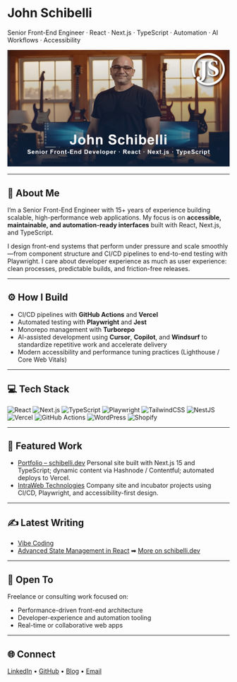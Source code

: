 # John Schibelli

Senior Front-End Engineer · React · Next.js · TypeScript · Automation · AI Workflows · Accessibility

![John Schibelli](https://raw.githubusercontent.com/jschibelli/portfolio-os/main/apps/site/public/assets/og.png)

---

## 💫 About Me

I’m a Senior Front-End Engineer with 15+ years of experience building scalable, high-performance web applications.
My focus is on **accessible, maintainable, and automation-ready interfaces** built with React, Next.js, and TypeScript.

I design front-end systems that perform under pressure and scale smoothly—from component structure and CI/CD pipelines to end-to-end testing with Playwright.
I care about developer experience as much as user experience: clean processes, predictable builds, and friction-free releases.

---

## ⚙️ How I Build

* CI/CD pipelines with **GitHub Actions** and **Vercel**
* Automated testing with **Playwright** and **Jest**
* Monorepo management with **Turborepo**
* AI-assisted development using **Cursor**, **Copilot**, and **Windsurf** to standardize repetitive work and accelerate delivery
* Modern accessibility and performance tuning practices (Lighthouse / Core Web Vitals)

---

## 💻 Tech Stack

![React](https://img.shields.io/badge/react-%2320232a.svg?style=for-the-badge\&logo=react\&logoColor=%2361DAFB)
![Next.js](https://img.shields.io/badge/next.js-000000?style=for-the-badge\&logo=nextdotjs\&logoColor=white)
![TypeScript](https://img.shields.io/badge/typescript-%23007ACC.svg?style=for-the-badge\&logo=typescript\&logoColor=white)
![Playwright](https://img.shields.io/badge/playwright-2E2E2E?style=for-the-badge\&logo=playwright\&logoColor=white)
![TailwindCSS](https://img.shields.io/badge/tailwindcss-%2338B2AC.svg?style=for-the-badge\&logo=tailwind-css\&logoColor=white)
![NestJS](https://img.shields.io/badge/nestjs-%23E0234E.svg?style=for-the-badge\&logo=nestjs\&logoColor=white)
![Vercel](https://img.shields.io/badge/vercel-%23000000.svg?style=for-the-badge\&logo=vercel\&logoColor=white)
![GitHub Actions](https://img.shields.io/badge/githubactions-2088FF?style=for-the-badge\&logo=github-actions\&logoColor=white)
![WordPress](https://img.shields.io/badge/WordPress-21759B?style=for-the-badge\&logo=wordpress\&logoColor=white)
![Shopify](https://img.shields.io/badge/shopify-96BF48?style=for-the-badge\&logo=shopify\&logoColor=white)

---

## 🧭 Featured Work

* [Portfolio – schibelli.dev](https://johnschibelli.dev)
  Personal site built with Next.js 15 and TypeScript; dynamic content via Hashnode / Contentful; automated deploys to Vercel.
* [IntraWeb Technologies](https://intrawebtech.com)
  Company site and incubator projects using CI/CD, Playwright, and accessibility-first design.

---

## ✍️ Latest Writing

* [Vibe Coding](https://schibelli.dev/vibe-coding)
* [Advanced State Management in React](https://schibelli.dev/advanced-state-management-in-react-when-to-use-context-redux-or-zustand)
  ➡ [More on schibelli.dev](https://schibelli.dev)

---

## 💼 Open To

Freelance or consulting work focused on:

* Performance-driven front-end architecture
* Developer-experience and automation tooling
* Real-time or collaborative web apps

---

## 🌐 Connect

[LinkedIn](https://linkedin.com/in/johnschibelli) • [GitHub](https://github.com/jschibelli) • [Blog](https://johnschibelli.dev) • [Email](mailto:jschibelli@gmail.com)


